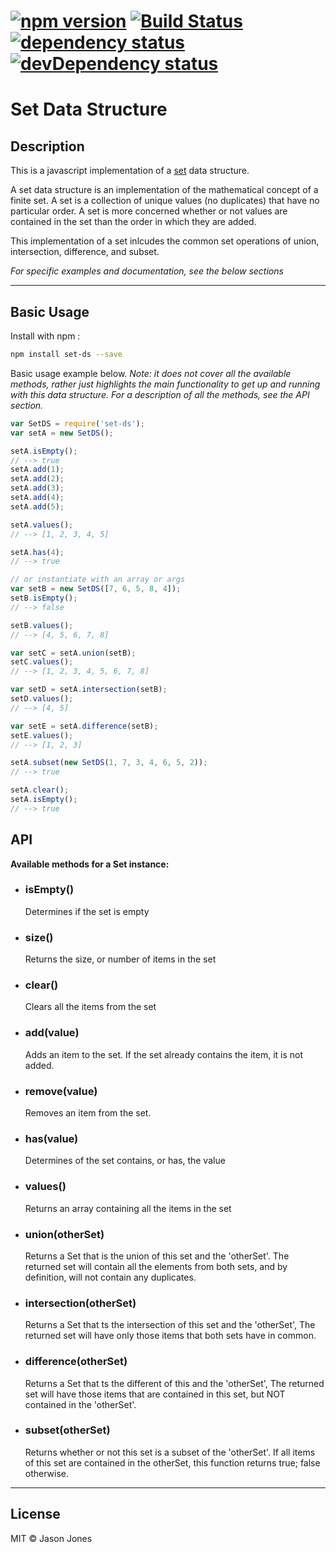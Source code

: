 # [![npm version][npm-image]][npm-url] [![Build Status][travis-image]][travis-url] [![dependency status][dm-image]][dm-url] [![devDependency status][devdep-image]][devdep-url]

# Set Data Structure

## Description

This is a javascript implementation of a
[set](http://en.wikipedia.org/wiki/Set_%28abstract_data_type%29)
data structure.

A set data structure is an implementation of the mathematical concept of
a finite set. A set is a collection of unique values (no duplicates) that
have no particular order. A set is more concerned whether or not values
are contained in the set than the order in which they are added.

This implementation of a set inlcudes the common set operations of union,
intersection, difference, and subset.

_For specific examples and documentation, see the below sections_

---

## Basic Usage

Install with npm :

```bash
npm install set-ds --save
```

Basic usage example below. _Note: it does not cover all the available
methods, rather just highlights the main functionality to get up and running
with this data structure. For a description of all the methods, see the
API section._

```javascript
var SetDS = require('set-ds');
var setA = new SetDS();

setA.isEmpty();
// --> true
setA.add(1);
setA.add(2);
setA.add(3);
setA.add(4);
setA.add(5);

setA.values();
// --> [1, 2, 3, 4, 5]

setA.has(4);
// --> true

// or instantiate with an array or args
var setB = new SetDS([7, 6, 5, 8, 4]);
setB.isEmpty();
// --> false

setB.values();
// --> [4, 5, 6, 7, 8]

var setC = setA.union(setB);
setC.values();
// --> [1, 2, 3, 4, 5, 6, 7, 8]

var setD = setA.intersection(setB);
setD.values();
// --> [4, 5]

var setE = setA.difference(setB);
setE.values();
// --> [1, 2, 3]

setA.subset(new SetDS(1, 7, 3, 4, 6, 5, 2));
// --> true

setA.clear();
setA.isEmpty();
// --> true
```

## API

**Available methods for a Set instance:**

-   ### isEmpty()

    Determines if the set is empty

-   ### size()

    Returns the size, or number of items in the set

-   ### clear()

    Clears all the items from the set

-   ### add(value)

    Adds an item to the set. If the set already contains the item,
    it is not added.

-   ### remove(value)

    Removes an item from the set.

-   ### has(value)

    Determines of the set contains, or has, the value

-   ### values()

    Returns an array containing all the items in the set

-   ### union(otherSet)

    Returns a Set that is the union of this set and the 'otherSet'. The
    returned set will contain all the elements from both sets, and by
    definition, will not contain any duplicates.

-   ### intersection(otherSet)

    Returns a Set that ts the intersection of this set and the 'otherSet',
    The returned set will have only those items that both sets have in
    common.

-   ### difference(otherSet)

    Returns a Set that ts the different of this and the 'otherSet', The
    returned set will have those items that are contained in this set, but
    NOT contained in the 'otherSet'.

-   ### subset(otherSet)
    Returns whether or not this set is a subset of the 'otherSet'. If all
    items of this set are contained in the otherSet, this function returns
    true; false otherwise.

---

## License

MIT &copy; Jason Jones

[npm-image]: https://badge.fury.io/js/set-ds.svg
[npm-url]: http://npmjs.org/package/set-ds
[travis-image]: https://travis-ci.org/jasonsjones/set-data-structure.svg
[travis-url]: https://travis-ci.org/jasonsjones/set-data-structure
[dm-image]: https://david-dm.org/jasonsjones/set-data-structure.svg
[dm-url]: https://david-dm.org/jasonsjones/set-data-structure
[devdep-image]: https://david-dm.org/jasonsjones/set-data-structure/dev-status.svg
[devdep-url]: https://david-dm.org/jasonsjones/set-data-structure#info=devDependencies
